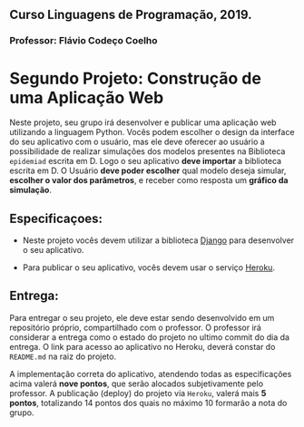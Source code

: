 ## Curso Linguagens de Programação, 2019.
### Professor: Flávio Codeço Coelho
# Segundo Projeto: Construção de uma Aplicação Web

Neste projeto, seu grupo irá desenvolver e publicar uma aplicação web utilizando a linguagem Python. Vocês podem escolher o design da interface do seu aplicativo com o usuário, mas ele deve oferecer ao usuário a possibilidade de realizar simulações dos modelos presentes na Biblioteca `epidemiad` escrita em D. Logo o seu aplicativo **deve importar** a biblioteca escrita em D.
O Usuário **deve poder escolher** qual modelo deseja simular, **escolher o valor dos parâmetros**, e receber como resposta um **gráfico da simulação**.

## Especificaçoes:
- Neste projeto vocês devem utilizar a biblioteca [Django](https://www.djangoproject.com/)  para desenvolver o seu aplicativo. 

- Para publicar o seu aplicativo, vocês devem usar o serviço [Heroku](https://devcenter.heroku.com/articles/getting-started-with-python#set-up).

## Entrega:
Para entregar o seu projeto, ele deve estar sendo desenvolvido em um repositório próprio, compartilhado com o professor. O professor irá considerar a entrega como o estado do projeto no ultimo commit do dia da entrega. O link para acesso ao aplicativo no Heroku, deverá constar do `README.md` na raiz do projeto.

A implementação correta do aplicativo, atendendo todas as especificações acima valerá **nove pontos**, que serão alocados subjetivamente pelo professor. A publicação (deploy) do projeto via `Heroku`, valerá mais **5 pontos**, totalizando 14 pontos dos quais no máximo 10 formarão a nota do grupo.
